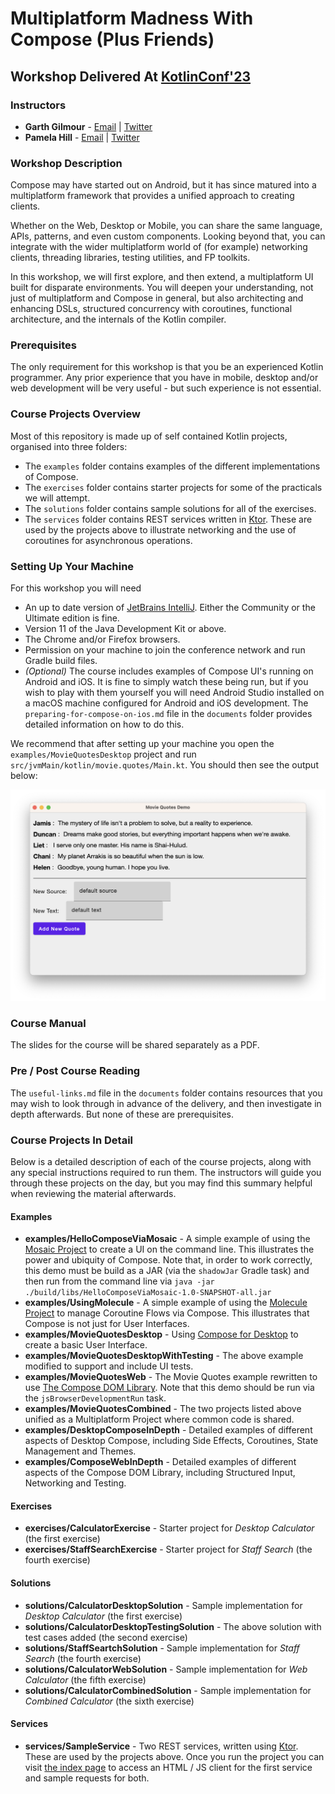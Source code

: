 # Multiplatform Madness With Compose (Plus Friends)

## Workshop Delivered At [KotlinConf'23](https://kotlinconf.com/workshops/)

### Instructors
* **Garth Gilmour** - [Email](mailto:garth.gilmour@jetbrains.com) | [Twitter](https://twitter.com/GarthGilmour)
* **Pamela Hill** - [Email](mailto:pamela.hill@jetbrains.com) | [Twitter](https://twitter.com/pamelaahill) 
 
### Workshop Description

Compose may have started out on Android, but it has since matured into a multiplatform framework that provides a unified approach to creating clients.

Whether on the Web, Desktop or Mobile, you can share the same language, APIs, patterns, and even custom components. Looking beyond that, you can integrate with the wider multiplatform world of (for example) networking clients, threading libraries, testing utilities, and FP toolkits.

In this workshop, we will first explore, and then extend, a multiplatform UI built for disparate environments. You will deepen your understanding, not just of multiplatform and Compose in general, but also architecting and enhancing DSLs, structured concurrency with coroutines, functional architecture, and the internals of the Kotlin compiler.

### Prerequisites

The only requirement for this workshop is that you be an experienced Kotlin programmer. Any prior experience that you have in mobile, desktop and/or web development will be very useful - but such experience is not essential.

### Course Projects Overview

Most of this repository is made up of self contained Kotlin projects, organised into three folders:

* The `examples` folder contains examples of the different implementations of Compose.
* The `exercises` folder contains starter projects for some of the practicals we will attempt.
* The `solutions` folder contains sample solutions for all of the exercises.
* The `services` folder contains REST services written in [Ktor](https://ktor.io/). These are used by the projects above to illustrate networking and the use of coroutines for asynchronous operations.

### Setting Up Your Machine

For this workshop you will need

* An up to date version of [JetBrains IntelliJ](https://www.jetbrains.com/idea/). Either the Community or the Ultimate edition is fine.
* Version 11 of the Java Development Kit or above.
* The Chrome and/or Firefox browsers.
* Permission on your machine to join the conference network and run Gradle build files.
* *(Optional)* The course includes examples of Compose UI's running on Android and iOS. It is fine to simply watch these being run, but if you wish to play with them yourself you will need Android Studio installed on a macOS machine configured for Android and iOS development. The `preparing-for-compose-on-ios.md` file in the `documents` folder provides detailed information on how to do this.

We recommend that after setting up your machine you open the `examples/MovieQuotesDesktop` project and run `src/jvmMain/kotlin/movie.quotes/Main.kt`. You should then see the output below:

![A Compose For Desktop UI](HelloComposeForDesktop.png "Hello World of Compose For Desktop")

### Course Manual

The slides for the course will be shared separately as a PDF.

### Pre / Post Course Reading

The `useful-links.md` file in the `documents` folder contains resources that you may wish to look through in advance of the delivery, and then investigate in depth afterwards. But none of these are prerequisites.

### Course Projects In Detail

Below is a detailed description of each of the course projects, along with any special instructions required to run them. The instructors will guide you through these projects on the day, but you may find this summary helpful when reviewing the material afterwards. 

#### Examples

* **examples/HelloComposeViaMosaic** - A simple example of using the [Mosaic Project](https://github.com/JakeWharton/mosaic) to create a UI on the command line. This illustrates the power and ubiquity of Compose. Note that, in order to work correctly, this demo must be build as a JAR (via the `shadowJar` Gradle task) and then run from the command line via `java -jar ./build/libs/HelloComposeViaMosaic-1.0-SNAPSHOT-all.jar`
* **examples/UsingMolecule** - A simple example of using the [Molecule Project](https://github.com/cashapp/molecule) to manage Coroutine Flows via Compose. This illustrates that Compose is not just for User Interfaces.
* **examples/MovieQuotesDesktop** - Using [Compose for Desktop](https://www.jetbrains.com/lp/compose-desktop/) to create a basic User Interface.
* **examples/MovieQuotesDesktopWithTesting** - The above example modified to support and include UI tests.
* **examples/MovieQuotesWeb** - The Movie Quotes example rewritten to use [The Compose DOM Library](https://compose-web.ui.pages.jetbrains.team/). Note that this demo should be run via the `jsBrowserDevelopmentRun` task.
* **examples/MovieQuotesCombined** - The two projects listed above unified as a Multiplatform Project where common code is shared. 
* **examples/DesktopComposeInDepth** - Detailed examples of different aspects of Desktop Compose, including Side Effects, Coroutines, State Management and Themes. 
* **examples/ComposeWebInDepth** - Detailed examples of different aspects of the Compose DOM Library, including Structured Input, Networking and Testing.

#### Exercises

* **exercises/CalculatorExercise** - Starter project for *Desktop Calculator* (the first exercise)
* **exercises/StaffSearchExercise** - Starter project for *Staff Search* (the fourth exercise)

#### Solutions

* **solutions/CalculatorDesktopSolution** - Sample implementation for *Desktop Calculator* (the first exercise)
* **solutions/CalculatorDesktopTestingSolution** - The above solution with test cases added (the second exercise)
* **solutions/StaffSeartchSolution** - Sample implementation for *Staff Search* (the fourth exercise)
* **solutions/CalculatorWebSolution** - Sample implementation for *Web Calculator* (the fifth exercise)
* **solutions/CalculatorCombinedSolution** - Sample implementation for *Combined Calculator* (the sixth exercise)

#### Services

* **services/SampleService** - Two REST services, written using [Ktor](https://ktor.io/). These are used by the projects above. Once you run the project you can visit [the index page](http://0.0.0.0:8080/index.html) to access an HTML / JS client for the first service and sample requests for both.